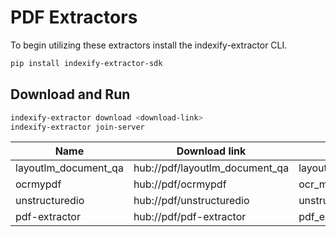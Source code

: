 # PDF Extractors

To begin utilizing these extractors install the indexify-extractor CLI.

```bash
pip install indexify-extractor-sdk
```

## Download and Run
```bash
indexify-extractor download <download-link>
indexify-extractor join-server
```

| Name                 | Download link                  | Extractor Module Name                    |
|----------------------|--------------------------------|------------------------------------------|
| layoutlm_document_qa | hub://pdf/layoutlm_document_qa | layoutlm_document_qa:LayoutLMDocumentQA  |
| ocrmypdf             | hub://pdf/ocrmypdf             | ocr_my_pdf:OCRMyPDFExtractor             |
| unstructuredio       | hub://pdf/unstructuredio       | unstructured_pdf:UnstructuredIOExtractor |
| pdf-extractor        | hub://pdf/pdf-extractor        | pdf_extractor:PDFExtractor               |

